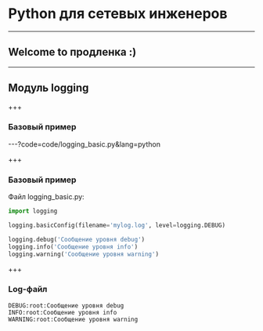 # Python для сетевых инженеров 

---
## Welcome to продленка :)

---

## Модуль logging


+++
### Базовый пример

---?code=code/logging_basic.py&lang=python

+++
### Базовый пример

Файл logging_basic.py:
```python
import logging

logging.basicConfig(filename='mylog.log', level=logging.DEBUG)

logging.debug('Сообщение уровня debug')
logging.info('Сообщение уровня info')
logging.warning('Сообщение уровня warning')
```

+++
### Log-файл

```
DEBUG:root:Сообщение уровня debug
INFO:root:Сообщение уровня info
WARNING:root:Сообщение уровня warning
```
